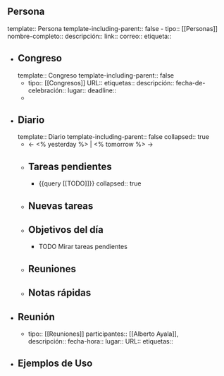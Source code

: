 ## Persona
template:: Persona
template-including-parent:: false
	- tipo:: [[Personas]]
	  nombre-completo:: 
	  descripción::
	  link::
	  correo::
	  etiqueta::
- ## Congreso
  template:: Congreso
  template-including-parent:: false
	- tipo:: [[Congresos]]
	  URL::
	  etiquetas::
	  descripción::
	  fecha-de-celebración::
	  lugar::
	  deadline::
	-
- ## Diario
  template:: Diario
  template-including-parent:: false
  collapsed:: true
	- ← <% yesterday %> | <% tomorrow %> →
	- ## Tareas pendientes
		- {{query [[TODO]]}}
		  collapsed:: true
	- ## Nuevas tareas
	- ## Objetivos del día
		- TODO Mirar tareas pendientes
	- ## Reuniones
	- ## Notas rápidas
- ## Reunión
	- tipo:: [[Reuniones]] 
	  participantes:: [[Alberto Ayala]],   
	  descripción::
	  fecha-hora::
	  lugar::
	  URL::
	  etiquetas::
- ## Ejemplos de Uso